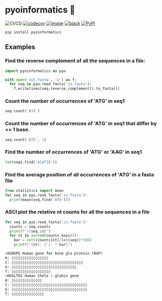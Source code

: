 # pyoinformatics 🐍
![CI/CD](https://github.com/Wytamma/pyoinformatics/workflows/CI/CD/badge.svg)
[![codecov](https://codecov.io/gh/Wytamma/pyoinformatics/branch/master/graph/badge.svg)](https://codecov.io/gh/Wytamma/pyoinformatics)
[![image](https://img.shields.io/github/license/wytamma/pyoinformatics.svg)](https://img.shields.io/github/license/wytamma/pyoinformatics)
[![black](https://img.shields.io/badge/code%20style-black-000000.svg)](https://img.shields.io/badge/code%20style-black-000000.svg)
[![PyPI](https://img.shields.io/pypi/v/pyoinformatics)](https://pypi.org/project/pyoinformatics/)


`pip install pyoinformatics`

## Examples 

### Find the reverse complement of all the sequences in a file:
```python
import pyoinformatics as pyo

with open('out.fasta', 'w') as f:
  for seq in pyo.read_fasta('in.fasta'):
    f.writelines(seq.reverse_complement().to_fasta())
```

### Count the number of occurrences of 'ATG' in seq1
```python
seq.count('ATG')
```

### Count the number of occurrences of 'ATG' in seq1 that differ by <= 1 base.
```python
seq.count('ATG', 1)
```

### Find the number of occurrences of 'ATG' or 'AAG' in seq1
```python
len(seq1.find('A[AT]G'))
```

### Find the average position of all occurrences of 'ATG' in a fasta file
```python
from statistics import mean
for seq in pyo.read_fasta('in.fasta'):
  print(mean(seq.find('ATG')))
```

### ASCI plot the relative nt counts for all the sequences in a file
```python
for seq in pyo.read_fasta('in.fasta'):
  counts = seq.counts
  print(f">{seq.id}")
  for nt in sorted(counts.keys()):
    bar = int((counts[nt]/len(seq))*100)
    print(f"{nt}: {'◊' * bar}")

>HSBGPG Human gene for bone gla protein (BGP)
A: ◊◊◊◊◊◊◊◊◊◊◊◊◊◊◊◊◊
C: ◊◊◊◊◊◊◊◊◊◊◊◊◊◊◊◊◊◊◊◊◊◊◊◊◊◊◊◊◊◊◊◊◊
G: ◊◊◊◊◊◊◊◊◊◊◊◊◊◊◊◊◊◊◊◊◊◊◊◊◊◊◊◊◊◊
T: ◊◊◊◊◊◊◊◊◊◊◊◊◊◊◊◊◊◊
>HSGLTH1 Human theta 1-globin gene
A: ◊◊◊◊◊◊◊◊◊◊◊◊◊◊
C: ◊◊◊◊◊◊◊◊◊◊◊◊◊◊◊◊◊◊◊◊◊◊◊◊◊◊◊◊◊◊◊◊◊◊◊
G: ◊◊◊◊◊◊◊◊◊◊◊◊◊◊◊◊◊◊◊◊◊◊◊◊◊◊◊◊◊◊◊◊◊◊◊
T: ◊◊◊◊◊◊◊◊◊◊◊◊◊◊◊
```